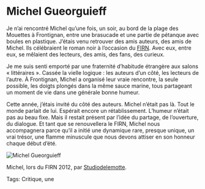 # Michel Gueorguieff

Je n’ai rencontré Michel qu’une fois, un soir, au bord de la plage des Mouettes à Frontignan, entre une brasucade et une partie de pétanque avec boules en plastique. J’étais venu retrouver des amis auteurs, des amis de Michel. Ils célébraient le roman noir à l’occasion du [FIRN](http://www.polar-frontignan.org/). Avec eux, entre eux, se mêlaient des lecteurs, des amis, des fans, des curieux.<span id="more-33357"></span>

Je me suis senti emporté par une fraternité d’habitude étrangère aux salons « littéraires ». Cassée la vielle logique : les auteurs d’un côté, les lecteurs de l’autre. À Frontignan, Michel a organisé leur vraie rencontre, la seule possible, les doigts plongés dans la même sauce marine, tous partageant un moment de vie dans une générale bonne humeur.

Cette année, j’étais invité du côté des auteurs. Michel n’était pas là. Tout le monde parlait de lui. Espérait encore un rétablissement. L’humeur n’était pas au beau fixe. Mais il restait présent par l’idée du partage, de l’ouverture, du dialogue. Et tant que se renouvellera le FIRN, Michel nous accompagnera parce qu’il a initié une dynamique rare, presque unique, un vrai trésor, une flamme minuscule que nous devons attiser en son honneur chaque début d’été.

![Michel Gueorguieff](http://blog.tcrouzet.comhttps://tcrouzet.com/images_tc/2013/09/michel-500x750.jpg)

Michel, lors du FIRN 2012, par [Studiodelemotte](https://www.facebook.com/pages/Studiodelemotte/122541777845944).

Tags: Critique, une